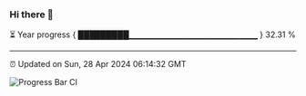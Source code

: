 ### Hi there 👋

⏳ Year progress { █████████▁▁▁▁▁▁▁▁▁▁▁▁▁▁▁▁▁▁▁▁▁ } 32.31 %

---

⏰ Updated on Sun, 28 Apr 2024 06:14:32 GMT

![Progress Bar CI](https://github.com/liununu/liununu/workflows/Progress%20Bar%20CI/badge.svg)
